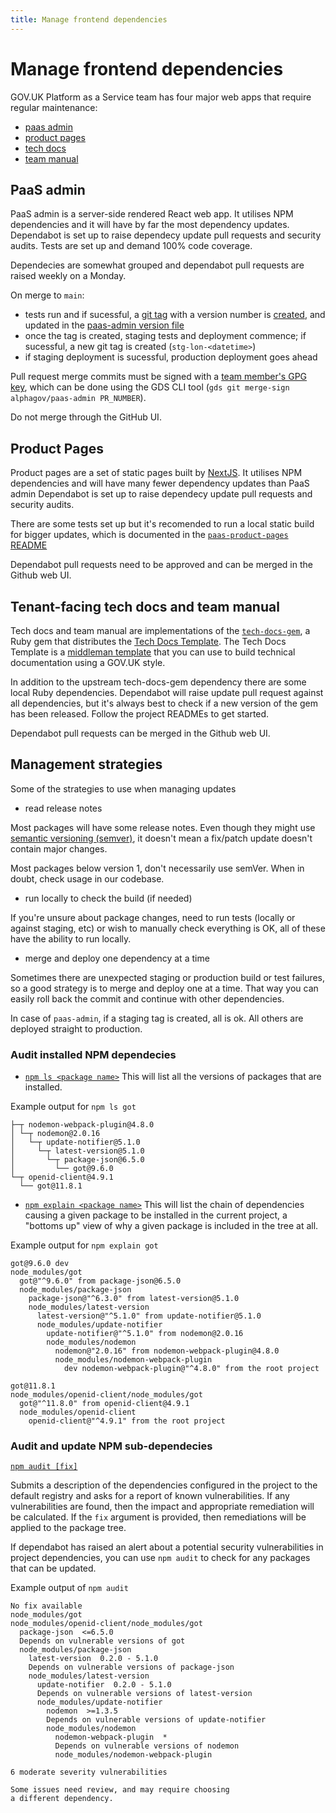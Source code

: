 ```yaml
---
title: Manage frontend dependencies
---
```


# Manage frontend dependencies

GOV.UK Platform as a Service team has four major web apps that require regular maintenance:

- [paas admin](https://github.com/alphagov/paas-admin)
- [product pages](https://github.com/alphagov/paas-product-pages)
- [tech docs](https://github.com/alphagov/paas-tech-docs)
- [team manual](https://github.com/alphagov/paas-team-manual)

## PaaS admin
PaaS admin is a server-side rendered React web app. It utilises NPM dependencies and it will have by far the most dependency updates.
Dependabot is set up to raise dependecy update pull requests and security audits. Tests are set up and demand 100% code coverage.

Dependecies are somewhat grouped and dependabot pull requests are raised weekly on a Monday.

On merge to `main`:

 - tests run and if sucessful, a [git tag](https://git-scm.com/book/en/v2/Git-Basics-Tagging) with a version number is [created](https://concourse.build.ci.cloudpipeline.digital/teams/main/pipelines/paas-admin/jobs/tag-releases), and updated in the [paas-admin version file](https://github.com/alphagov/paas-admin/blob/main/version)
 - once the tag is created, staging tests and deployment commence; if sucessful, a new git tag is created (`stg-lon-<datetime>`)
 - if staging deployment is sucessful, production deployment goes ahead

Pull request merge commits must be signed with a [team member's GPG key](https://github.com/alphagov/paas-cf/blob/main/concourse/vars-files/gpg-keys.yml), which can be done using the GDS CLI tool (`gds git merge-sign alphagov/paas-admin PR_NUMBER`). 

Do not merge through the GitHub UI.

## Product Pages

Product pages are a set of static pages built by [NextJS](https://nextjs.org/). It utilises NPM dependencies and will have many fewer dependency updates than PaaS admin
Dependabot is set up to raise dependecy update pull requests and security audits. 

There are some tests set up but it's recomended to run a local static build for bigger updates,
which is documented in the [`paas-product-pages` README](https://github.com/alphagov/paas-product-pages#review-static-build-production-build)

Dependabot pull requests need to be approved and can be merged in the Github web UI.

## Tenant-facing tech docs and team manual

Tech docs and team manual are implementations of the [`tech-docs-gem`](https://github.com/alphagov/tech-docs-gem), a Ruby gem that distributes the [Tech Docs Template](https://github.com/alphagov/tech-docs-template). The Tech Docs Template is a [middleman template](https://middlemanapp.com/advanced/project_templates/) that you can use to build technical documentation using a GOV.UK style.

In addition to the upstream tech-docs-gem dependency there are some local Ruby dependencies. Dependabot will raise update pull request against all dependencies, but it's always best to check if a new version of the gem has been released. Follow the project READMEs to get started.

Dependabot pull requests can be merged in the Github web UI.


## Management strategies
Some of the strategies to use when managing updates

- read release notes

Most packages will have some release notes. Even though they might use [semantic versioning (semver)](https://semver.org/), it doesn't mean a fix/patch update doesn't contain major changes.

Most packages below version 1, don't necessarily use semVer. When in doubt, check usage in our codebase.

- run locally to check the build (if needed)

If you're unsure about package changes, need to run tests (locally or against staging, etc) or wish to manually check everything is OK, all of these have the ability to run locally.

- merge and deploy one dependency at a time

Sometimes there are unexpected staging or production build or test failures, so a good strategy is to merge and deploy one at a time. That way you can easily roll back the commit and continue with other dependencies.

In case of `paas-admin`, if a staging tag is created, all is ok. All others are deployed straight to production.


### Audit installed NPM dependecies

- [`npm ls <package name>`](https://docs.npmjs.com/cli/v7/commands/npm-ls)
This will list all the versions of packages that are installed. 

Example output for `npm ls got`

```
├─┬ nodemon-webpack-plugin@4.8.0
│ └─┬ nodemon@2.0.16
│   └─┬ update-notifier@5.1.0
│     └─┬ latest-version@5.1.0
│       └─┬ package-json@6.5.0
│         └── got@9.6.0
└─┬ openid-client@4.9.1
  └── got@11.8.1
```

- [`npm explain <package name>`](https://docs.npmjs.com/cli/v8/commands/npm-explain)
This will list the chain of dependencies causing a given package to be installed in the current project, a "bottoms up" view of why a given package is included in the tree at all.

Example output for `npm explain got`

```
got@9.6.0 dev
node_modules/got
  got@"^9.6.0" from package-json@6.5.0
  node_modules/package-json
    package-json@"^6.3.0" from latest-version@5.1.0
    node_modules/latest-version
      latest-version@"^5.1.0" from update-notifier@5.1.0
      node_modules/update-notifier
        update-notifier@"^5.1.0" from nodemon@2.0.16
        node_modules/nodemon
          nodemon@"2.0.16" from nodemon-webpack-plugin@4.8.0
          node_modules/nodemon-webpack-plugin
            dev nodemon-webpack-plugin@"^4.8.0" from the root project

got@11.8.1
node_modules/openid-client/node_modules/got
  got@"^11.8.0" from openid-client@4.9.1
  node_modules/openid-client
    openid-client@"^4.9.1" from the root project
```

### Audit and update NPM sub-dependecies


[`npm audit [fix]`](https://docs.npmjs.com/cli/v8/commands/npm-audit)

Submits a description of the dependencies configured in the project to the default registry and asks for a report of known vulnerabilities. 
If any vulnerabilities are found, then the impact and appropriate remediation will be calculated. 
If the `fix` argument is provided, then remediations will be applied to the package tree.

If dependabot has raised an alert about a potential security vulnerabilities in project dependencies, you can use `npm audit` to check for any packages that can be updated.

Example output of `npm audit`

```
No fix available
node_modules/got
node_modules/openid-client/node_modules/got
  package-json  <=6.5.0
  Depends on vulnerable versions of got
  node_modules/package-json
    latest-version  0.2.0 - 5.1.0
    Depends on vulnerable versions of package-json
    node_modules/latest-version
      update-notifier  0.2.0 - 5.1.0
      Depends on vulnerable versions of latest-version
      node_modules/update-notifier
        nodemon  >=1.3.5
        Depends on vulnerable versions of update-notifier
        node_modules/nodemon
          nodemon-webpack-plugin  *
          Depends on vulnerable versions of nodemon
          node_modules/nodemon-webpack-plugin

6 moderate severity vulnerabilities

Some issues need review, and may require choosing
a different dependency.
```

